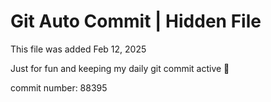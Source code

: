 # Git Auto Commit | Hidden File

This file was added Feb 12, 2025

Just for fun and keeping my daily git commit active 🤪

commit number: 88395
